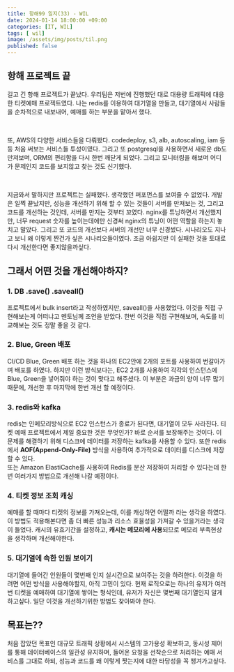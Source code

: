 ```yaml
---
title: 항해99 일지(33) - WIL
date: 2024-01-14 18:00:00 +09:00
categories: [IT, WIL]
tags: [ wil]
image: /assets/img/posts/til.png
published: false
---
```



## 항해 프로젝트 끝

길고 긴 항해 프로젝트가 끝났다. 우리팀은 저번에 진행했던 대로 대용량 트래픽에 대응한 티켓예매 프로젝트였다. 나는 redis를 이용하여 대기열을 만들고, 대기열에서 사람들을 순차적으로 내보내어, 예매를 하는 부분을 맡아서 했다.

<br/>

또, AWS의 다양한 서비스들을 다뤄봤다. codedeploy, s3, alb, autoscaling, iam 등등 처음 써보는 서비스들 투성이였다. 그리고 또 postgresql을 사용하면서 새로운 db도 만져보며, ORM의 편리함을 다시 한번 깨닫게 되었다. 그리고 모니터링을 해보며 어디가 문제인지 코드를 보지않고 찾는 것도 신기했다.

<br/>

지금와서 말하지만 프로젝트는 실패했다. 생각했던 퍼포먼스를 보여줄 수 없었다. 개발은 일찍 끝났지만, 성능을 개선하기 위해 할 수 있는 것들이 서버를 만져보는 것, 그리고 코드를 개선하는 것인데, 서버를 만지는 것부터 꼬였다. nginx를 튜닝하면서 개선했지만, 너무 request 숫자를 높이는데에만 신경써 nginx의 튜닝이 어떤 역할을 하는지 놓치고 말았다. 그리고 또 코드의 개선보다 서버의 개선만 너무 신경썼다. 시나리오도 지나고 보니 왜 이렇게 짠건가 싶은 시나리오들이였다. 조금 아쉽지만 이 실패한 것을 토대로 다시 개선한다면 좋지않을까싶다.


## 그래서 어떤 것을 개선해야하지?

### 1. DB .save()  .saveall()
프로젝트에서 bulk insert라고 작성하였지만, saveall()을 사용했었다. 이것을 직접 구현해보는게 어떠냐고 멘토님께 조언을 받았다. 한번 이것을 직접 구현해보며, 속도를 비교해보는 것도 정말 좋을 것 같다.

### 2. Blue, Green 배포
CI/CD Blue, Green 배포 하는 것을 하나의 EC2안에 2개의 포트를 사용하여 번갈아가며 배포를 하였다. 하지만 이런 방식보다는, EC2 2개를 사용하여 각각의 인스턴스에 Blue, Green을 넣어줘야 하는 것이 맞다고 해주셨다. 이 부분은 과금의 양이 너무 많기 때문에, 개선한 후 마지막에 한번 개선 할 예정이다.

### 3. redis와 kafka
redis는 인메모리방식으로 EC2 인스턴스가 종료가 된다면, 대기열이 모두 사라진다. 티켓 예매 프로젝트에서 제일 중요한 것은 무엇인가? 바로 순서를 보장해주는 것이다. 이 문제를 해결하기 위해 디스크에 데이터를 저장하는 kafka를 사용할 수 있다. 또한 redis에서 **AOF(Append-Only-File)** 방식을 사용하여 추가적으로 데이터를 디스크에 저장할 수 있다.    
또는 Amazon ElastiCache를 사용하여 Redis를 분산 저장하여 처리할 수 있다는데 한번 여러가지 방법으로 개선해 나갈 예정이다.


### 4. 티켓 정보 조회 캐싱
예매를 할 때마다 티켓의 정보를 가져오는데, 이를 캐싱하면 어떨까 라는 생각을 하였다. 이 방법도 적용해본다면 좀 더 빠른 성능과 리소스 효율성을 가져갈 수 있을거라는 생각이 들었다.
캐시의 유효기간을 설정하고, **캐시는 메모리에 사용**되므로 메모리 부족현상을 생각하며 개선해야한다.


### 5. 대기열에 속한 인원 보이기
대기열에 들어간 인원들이 몇번째 인지 실시간으로 보여주는 것을 하려한다. 이것을 하려면 어떤 방식을 사용해야할지, 아직 고민이 있다. 현재 로직으로는 하나의 유저가 여러번 티켓을 예매하여 대기열에 쌓이는 형식인데, 유저가 자신은 몇번째 대기열인지 알게하고싶다. 일단 이것을 개선하기위한 방법도 찾아봐야 한다.


## 목표는??
처음 잡았던 목표인 대규모 트래픽 상황에서 시스템의 고가용성 확보하고, 동시성 제어를 통해 데이터베이스의 일관성 유지하며, 들어온 요청을 선착순으로 처리하는 예매 서비스를 그대로 하되, 성능과 코드를 왜 이렇게 짯는지에 대한 타당성을 꼭 챙겨가고싶다.

